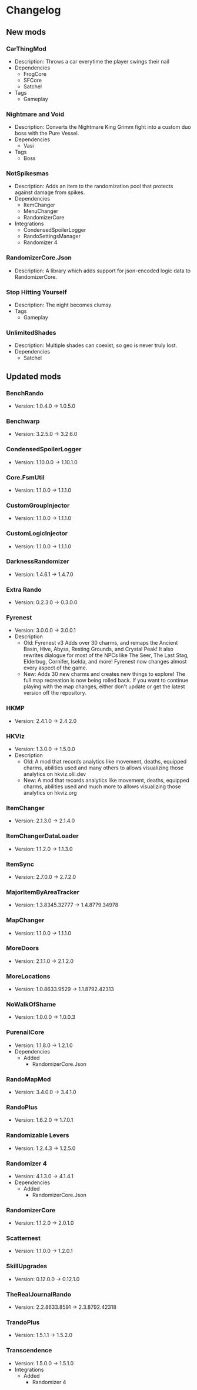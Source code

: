 # Changelog


## New mods

### CarThingMod

- Description: Throws a car everytime the player swings their nail
- Dependencies
  + FrogCore
  + SFCore
  + Satchel
- Tags
  + Gameplay

### Nightmare and Void

- Description: Converts the Nightmare King Grimm fight into a custom duo boss with the Pure Vessel.
- Dependencies
  + Vasi
- Tags
  + Boss

### NotSpikesmas

- Description: Adds an item to the randomization pool that protects against damage from spikes.
- Dependencies
  + ItemChanger
  + MenuChanger
  + RandomizerCore
- Integrations
  + CondensedSpoilerLogger
  + RandoSettingsManager
  + Randomizer 4

### RandomizerCore.Json

- Description: A library which adds support for json-encoded logic data to RandomizerCore.

### Stop Hitting Yourself

- Description: The night becomes clumsy
- Tags
  + Gameplay

### UnlimitedShades

- Description: Multiple shades can coexist, so geo is never truly lost.
- Dependencies
  + Satchel


## Updated mods

### BenchRando

- Version: 1.0.4.0 -> 1.0.5.0

### Benchwarp

- Version: 3.2.5.0 -> 3.2.6.0

### CondensedSpoilerLogger

- Version: 1.10.0.0 -> 1.10.1.0

### Core.FsmUtil

- Version: 1.1.0.0 -> 1.1.1.0

### CustomGroupInjector

- Version: 1.1.0.0 -> 1.1.1.0

### CustomLogicInjector

- Version: 1.1.0.0 -> 1.1.1.0

### DarknessRandomizer

- Version: 1.4.6.1 -> 1.4.7.0

### Extra Rando

- Version: 0.2.3.0 -> 0.3.0.0

### Fyrenest

- Version: 3.0.0.0 -> 3.0.0.1
- Description
  + Old: Fyrenest v3 Adds over 30 charms, and remaps the Ancient Basin, Hive, Abyss, Resting Grounds, and Crystal Peak! It also rewrites dialogue for most of the NPCs like The Seer, The Last Stag, Elderbug, Cornifer, Iselda, and more! Fyrenest now changes almost every aspect of the game.
  + New: Adds 30 new charms and creates new things to explore! The full map recreation is now being rolled back. If you want to continue playing with the map changes, either don&#x27;t update or get the latest version off the repository.

### HKMP

- Version: 2.4.1.0 -> 2.4.2.0

### HKViz

- Version: 1.3.0.0 -> 1.5.0.0
- Description
  + Old: A mod that records analytics like movement, deaths, equipped charms, abilities used and many others to allows visualizing those analytics on hkviz.olii.dev
  + New: A mod that records analytics like movement, deaths, equipped charms, abilities used and much more to allows visualizing those analytics on hkviz.org

### ItemChanger

- Version: 2.1.3.0 -> 2.1.4.0

### ItemChangerDataLoader

- Version: 1.1.2.0 -> 1.1.3.0

### ItemSync

- Version: 2.7.0.0 -> 2.7.2.0

### MajorItemByAreaTracker

- Version: 1.3.8345.32777 -> 1.4.8779.34978

### MapChanger

- Version: 1.1.0.0 -> 1.1.1.0

### MoreDoors

- Version: 2.1.1.0 -> 2.1.2.0

### MoreLocations

- Version: 1.0.8633.9529 -> 1.1.8792.42313

### NoWalkOfShame

- Version: 1.0.0.0 -> 1.0.0.3

### PurenailCore

- Version: 1.1.8.0 -> 1.2.1.0
- Dependencies
  + Added
    - RandomizerCore.Json

### RandoMapMod

- Version: 3.4.0.0 -> 3.4.1.0

### RandoPlus

- Version: 1.6.2.0 -> 1.7.0.1

### Randomizable Levers

- Version: 1.2.4.3 -> 1.2.5.0

### Randomizer 4

- Version: 4.1.3.0 -> 4.1.4.1
- Dependencies
  + Added
    - RandomizerCore.Json

### RandomizerCore

- Version: 1.1.2.0 -> 2.0.1.0

### Scatternest

- Version: 1.1.0.0 -> 1.2.0.1

### SkillUpgrades

- Version: 0.12.0.0 -> 0.12.1.0

### TheRealJournalRando

- Version: 2.2.8633.8591 -> 2.3.8792.42318

### TrandoPlus

- Version: 1.5.1.1 -> 1.5.2.0

### Transcendence

- Version: 1.5.0.0 -> 1.5.1.0
- Integrations
  + Added
    - Randomizer 4

